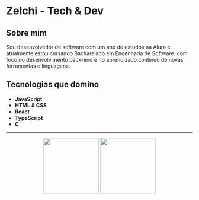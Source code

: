 # Zelchi - Tech & Dev

## Sobre mim

Sou desenvolvedor de software com um ano de estudos na Alura e atualmente estou cursando Bacharelado em Engenharia de Software. com foco no desenvolvimento back-end e no aprendizado contínuo de novas ferramentas e linguagens.

## Tecnologias que domino

- **JavaScript**
- **HTML & CSS**
- **React**
- **TypeScript**
- **C**

---

<p align="center">
  <img height="150" src="https://github-readme-stats.vercel.app/api?username=Zelchi&show_icons=true&theme=tokyonight" />
  <img height="150" src="https://github-readme-stats.vercel.app/api/top-langs?username=Zelchi&theme=tokyonight&layout=compact&langs_count=8&card_width=320" />
</p>
